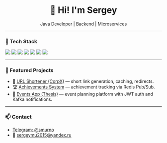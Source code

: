 <h1 align="center">👋 Hi! I'm Sergey</h1>
<p align="center">Java Developer | Backend | Microservices</p>

---

### 🔧 Tech Stack

<p align="left">
  <img src="https://img.shields.io/badge/Java-17/21-007396?style=for-the-badge&logo=java&logoColor=white"/>
  <img src="https://img.shields.io/badge/Spring_Boot-3.0-6DB33F?style=for-the-badge&logo=springboot&logoColor=white"/>
  <img src="https://img.shields.io/badge/PostgreSQL-4169E1?style=for-the-badge&logo=postgresql&logoColor=white"/>
  <img src="https://img.shields.io/badge/Redis-DC382D?style=for-the-badge&logo=redis&logoColor=white"/>
  <img src="https://img.shields.io/badge/Kafka-000000?style=for-the-badge&logo=apachekafka&logoColor=white"/>
  <img src="https://img.shields.io/badge/Docker-2496ED?style=for-the-badge&logo=docker&logoColor=white"/>
  <img src="https://img.shields.io/badge/JUnit-25A162?style=for-the-badge&logo=junit5&logoColor=white"/>
</p>

---

### 📌 Featured Projects

- 🔗 [URL Shortener (CorpX)](https://github.com/lomuserg/url_shortener_service) — short link generation, caching, redirects.
- 🏆 [Achievements System](https://github.com/lomuserg/project_service) — achievement tracking via Redis Pub/Sub.
- 📅 [Events App (Thesis)](https://github.com/lomuserg/Events) — event planning platform with JWT auth and Kafka notifications.

---

### 📫 Contact

- [Telegram: @smurno](https://t.me/smurno)  
- 📧 sergeymu2015@yandex.ru
